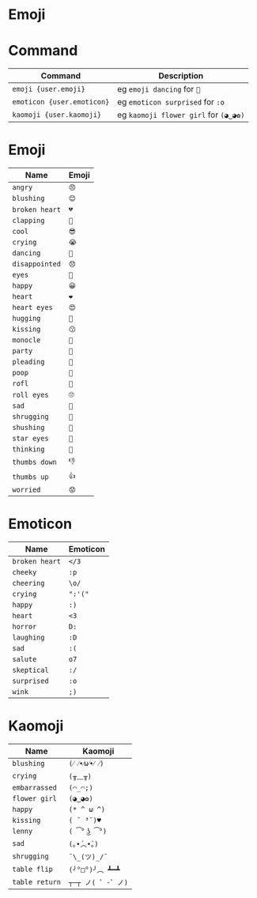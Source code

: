 # Emoji

# Command


| Command                    | Description |
| -------------------------- | ----------- |
| `emoji {user.emoji}`       | eg `emoji dancing` for `💃`                |
| `emoticon {user.emoticon}` | eg `emoticon surprised` for `:o`           |
| `kaomoji {user.kaomoji}`   | eg `kaomoji flower girl` for `(◕‿◕✿)`    |

# Emoji

| Name           | Emoji |
| -------------- | ----- |
| `angry`        | `😠`  |
| `blushing`     | `😊`  |
| `broken heart` | `💔`  |
| `clapping`     | `👏`  |
| `cool`         | `😎`  |
| `crying`       | `😭`  |
| `dancing`      | `💃`  |
| `disappointed` | `😞`  |
| `eyes`         | `👀`  |
| `happy`        | `😀`  |
| `heart`        | `❤`   |
| `heart eyes`   | `😍`  |
| `hugging`      | `🤗`  |
| `kissing`      | `😗`  |
| `monocle`      | `🧐`  |
| `party`        | `🎉`  |
| `pleading`     | `🥺`  |
| `poop`         | `💩`  |
| `rofl`         | `🤣`  |
| `roll eyes`    | `🙄`  |
| `sad`          | `🙁`  |
| `shrugging`    | `🤷`  |
| `shushing`     | `🤫`  |
| `star eyes`    | `🤩`  |
| `thinking`     | `🤔`  |
| `thumbs down`  | `👎`  |
| `thumbs up`    | `👍`  |
| `worried`      | `😟`  |






# Emoticon

| Name           | Emoticon |
| -------------- | -------- |
| `broken heart` | `</3`    |
| `cheeky`       | `:p`     |
| `cheering`     | `\o/`    |
| `crying`       | `":'("`  |
| `happy`        | `:)`     |
| `heart`        | `<3`     |
| `horror`       | `D:`     |
| `laughing`     | `:D`     |
| `sad`          | `:(`     |
| `salute`       | `o7`     |
| `skeptical`    | `:/`     |
| `surprised`    | `:o`     |
| `wink`         | `;)`     |



# Kaomoji

| Name           | Kaomoji         |
| -------------- | --------------- |
| `blushing`     | `(⁄ ⁄•⁄ω⁄•⁄ ⁄)` |
| `crying`       | `(╥﹏╥)`         |
| `embarrassed`  | `(⌒_⌒;)`        |
| `flower girl`  | `(◕‿◕✿)`        |
| `happy`        | `(* ^ ω ^)`     |
| `kissing`      | `( ˘ ³˘)♥`      |
| `lenny`        | `( ͡° ͜ʖ ͡°)`   |
| `sad`          | `(｡•́︿•̀｡)`     |
| `shrugging`    | `¯\_(ツ)_/¯`     |
| `table flip`   | `(╯°□°)╯︵ ┻━┻`  |
| `table return` | `┬─┬ ノ( ゜-゜ノ)`  |